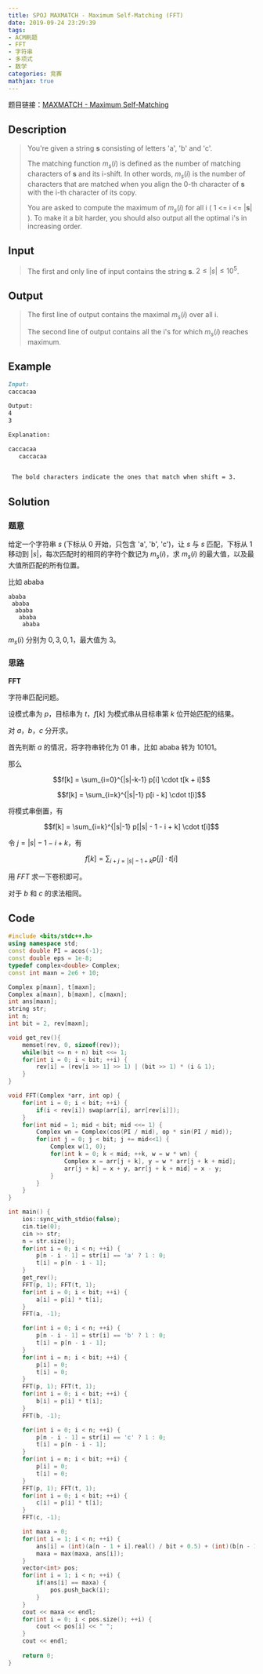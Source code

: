 ```yaml
---
title: SPOJ MAXMATCH - Maximum Self-Matching (FFT)
date: 2019-09-24 23:29:39
tags:
- ACM刷题
- FFT
- 字符串
- 多项式
- 数学
categories: 竞赛
mathjax: true
---
```


题目链接：[MAXMATCH - Maximum Self-Matching](https://www.spoj.com/problems/MAXMATCH/en/)

## Description

> You're given a string **s** consisting of letters 'a', 'b' and 'c'.
> 
> The matching function $m_s( i )$ is defined as the number of matching characters of **s** and its i-shift. In other words, $m_s( i )$ is the number of characters that are matched when you align the 0-th character of **s** with the i-th character of its copy.
> 
> You are asked to compute the maximum of $m_s( i )$ for all i ( 1 <= i <= |**s**| ). To make it a bit harder, you should also output all the optimal i's in increasing order.

## Input
> The first and only line of input contains the string **s**. $2 \le |s| \le 10^5$.

## Output
> The first line of output contains the maximal $m_s( i )$ over all i.
> 
> The second line of output contains all the i's for which $m_s( i )$ reaches maximum.

## Example

```markdown
Input:
caccacaa

Output:
4
3

Explanation:

caccacaa
   caccacaa


 The bold characters indicate the ones that match when shift = 3.
```


## Solution

### 题意

给定一个字符串 $s$ (下标从 $0$ 开始，只包含 'a', 'b', 'c')，让 $s$ 与 $s$ 匹配，下标从 $1$ 移动到 $|s|$，每次匹配时的相同的字符个数记为 $m_s( i )$，求 $m_s( i )$ 的最大值，以及最大值所匹配的所有位置。

比如 ababa

```
ababa
 ababa
  ababa
   ababa
    ababa
```

$m_s( i )$ 分别为 $0, 3, 0, 1$，最大值为 $3$。

### 思路

**FFT**

字符串匹配问题。

设模式串为 $p$，目标串为 $t$，$f[k]$ 为模式串从目标串第 $k$ 位开始匹配的结果。

对 $a$，$b$，$c$ 分开求。

首先判断 $a$ 的情况，将字符串转化为 01 串，比如 ababa 转为 10101。

那么

$$f[k] = \sum_{i=0}^{|s|-k-1} p[i] \cdot t[k + i]$$

$$f[k] = \sum_{i=k}^{|s|-1} p[i - k] \cdot t[i]$$

将模式串倒置，有

$$f[k] = \sum_{i=k}^{|s|-1} p[|s| - 1 - i + k] \cdot t[i]$$

令 $j = |s| - 1 - i + k$，有

$$f[k] = \sum_{i+j=|s|-1+k} p[j] \cdot t[i]$$

用 $FFT$ 求一下卷积即可。

对于 $b$ 和 $c$ 的求法相同。

## Code

```cpp
#include <bits/stdc++.h>
using namespace std;
const double PI = acos(-1);
const double eps = 1e-8;
typedef complex<double> Complex;
const int maxn = 2e6 + 10;

Complex p[maxn], t[maxn];
Complex a[maxn], b[maxn], c[maxn];
int ans[maxn];
string str;
int n;
int bit = 2, rev[maxn];

void get_rev(){
    memset(rev, 0, sizeof(rev));
    while(bit <= n + n) bit <<= 1;
    for(int i = 0; i < bit; ++i) {
        rev[i] = (rev[i >> 1] >> 1) | (bit >> 1) * (i & 1);
    }
}

void FFT(Complex *arr, int op) {
    for(int i = 0; i < bit; ++i) {
        if(i < rev[i]) swap(arr[i], arr[rev[i]]);
    }
    for(int mid = 1; mid < bit; mid <<= 1) {
        Complex wn = Complex(cos(PI / mid), op * sin(PI / mid));
        for(int j = 0; j < bit; j += mid<<1) {
            Complex w(1, 0);
            for(int k = 0; k < mid; ++k, w = w * wn) {
                Complex x = arr[j + k], y = w * arr[j + k + mid];
                arr[j + k] = x + y, arr[j + k + mid] = x - y;
            }
        }
    }
}

int main() {
    ios::sync_with_stdio(false);
    cin.tie(0);
    cin >> str;
    n = str.size();
    for(int i = 0; i < n; ++i) {
        p[n - i - 1] = str[i] == 'a' ? 1 : 0;
        t[i] = p[n - i - 1];
    }
    get_rev();
    FFT(p, 1); FFT(t, 1);
    for(int i = 0; i < bit; ++i) {
        a[i] = p[i] * t[i];
    }
    FFT(a, -1);

    for(int i = 0; i < n; ++i) {
        p[n - i - 1] = str[i] == 'b' ? 1 : 0;
        t[i] = p[n - i - 1];
    }
    for(int i = n; i < bit; ++i) {
        p[i] = 0;
        t[i] = 0;
    }
    FFT(p, 1); FFT(t, 1);
    for(int i = 0; i < bit; ++i) {
        b[i] = p[i] * t[i];
    }
    FFT(b, -1);

    for(int i = 0; i < n; ++i) {
        p[n - i - 1] = str[i] == 'c' ? 1 : 0;
        t[i] = p[n - i - 1];
    }
    for(int i = n; i < bit; ++i) {
        p[i] = 0;
        t[i] = 0;
    }
    FFT(p, 1); FFT(t, 1);
    for(int i = 0; i < bit; ++i) {
        c[i] = p[i] * t[i];
    }
    FFT(c, -1);

    int maxa = 0;
    for(int i = 1; i < n; ++i) {
        ans[i] = (int)(a[n - 1 + i].real() / bit + 0.5) + (int)(b[n - 1 + i].real() / bit + 0.5) + (int)(c[n - 1 + i].real() / bit + 0.5); 
        maxa = max(maxa, ans[i]);
    }
    vector<int> pos;
    for(int i = 1; i < n; ++i) {
        if(ans[i] == maxa) {
            pos.push_back(i);
        }
    }
    cout << maxa << endl;
    for(int i = 0; i < pos.size(); ++i) {
        cout << pos[i] << " ";
    }
    cout << endl;
    
    return 0;
}
```